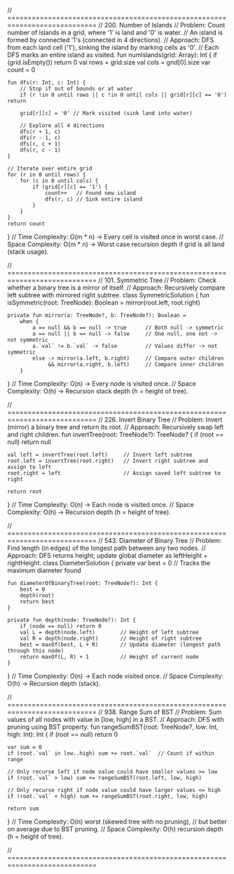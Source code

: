 

// ============================================================================
// 200. Number of Islands
// Problem: Count number of islands in a grid, where '1' is land and '0' is water.
//          An island is formed by connected '1's (connected in 4 directions).
// Approach: DFS from each land cell ('1'), sinking the island by marking cells as '0'.
//           Each DFS marks an entire island as visited.
fun numIslands(grid: Array<CharArray>): Int {
    if (grid.isEmpty()) return 0
    val rows = grid.size
    val cols = grid[0].size
    var count = 0

    fun dfs(r: Int, c: Int) {
        // Stop if out of bounds or at water
        if (r !in 0 until rows || c !in 0 until cols || grid[r][c] == '0') return

        grid[r][c] = '0' // Mark visited (sink land into water)

        // Explore all 4 directions
        dfs(r + 1, c)
        dfs(r - 1, c)
        dfs(r, c + 1)
        dfs(r, c - 1)
    }

    // Iterate over entire grid
    for (r in 0 until rows) {
        for (c in 0 until cols) {
            if (grid[r][c] == '1') {
                count++   // Found new island
                dfs(r, c) // Sink entire island
            }
        }
    }
    return count
}
// Time Complexity: O(m * n) → Every cell is visited once in worst case.
// Space Complexity: O(m * n) → Worst case recursion depth if grid is all land (stack usage).

// ============================================================================
// 101. Symmetric Tree
// Problem: Check whether a binary tree is a mirror of itself.
// Approach: Recursively compare left subtree with mirrored right subtree.
class SymmetricSolution {
    fun isSymmetric(root: TreeNode): Boolean = mirror(root.left, root.right)

    private fun mirror(a: TreeNode?, b: TreeNode?): Boolean =
        when {
            a == null && b == null -> true      // Both null -> symmetric
            a == null || b == null -> false     // One null, one not -> not symmetric
            a.`val` != b.`val` -> false         // Values differ -> not symmetric
            else -> mirror(a.left, b.right)     // Compare outer children
                 && mirror(a.right, b.left)     // Compare inner children
        }
}
// Time Complexity: O(n) → Every node is visited once.
// Space Complexity: O(h) → Recursion stack depth (h = height of tree).


// ============================================================================
// 226. Invert Binary Tree
// Problem: Invert (mirror) a binary tree and return its root.
// Approach: Recursively swap left and right children.
fun invertTree(root: TreeNode?): TreeNode? {
    if (root == null) return null

    val left = invertTree(root.left)     // Invert left subtree
    root.left = invertTree(root.right)   // Invert right subtree and assign to left
    root.right = left                    // Assign saved left subtree to right

    return root
}
// Time Complexity: O(n) → Each node is visited once.
// Space Complexity: O(h) → Recursion depth (h = height of tree).


// ============================================================================
// 543. Diameter of Binary Tree
// Problem: Find length (in edges) of the longest path between any two nodes.
// Approach: DFS returns height; update global diameter as leftHeight + rightHeight.
class DiameterSolution {
    private var best = 0  // Tracks the maximum diameter found

    fun diameterOfBinaryTree(root: TreeNode?): Int {
        best = 0
        depth(root)
        return best
    }

    private fun depth(node: TreeNode?): Int {
        if (node == null) return 0
        val L = depth(node.left)        // Height of left subtree
        val R = depth(node.right)       // Height of right subtree
        best = maxOf(best, L + R)       // Update diameter (longest path through this node)
        return maxOf(L, R) + 1          // Height of current node
    }
}
// Time Complexity: O(n) → Each node visited once.
// Space Complexity: O(h) → Recursion depth (stack).


// ============================================================================
// 938. Range Sum of BST
// Problem: Sum values of all nodes with value in [low, high] in a BST.
// Approach: DFS with pruning using BST property.
fun rangeSumBST(root: TreeNode?, low: Int, high: Int): Int {
    if (root == null) return 0

    var sum = 0
    if (root.`val` in low..high) sum += root.`val`  // Count if within range

    // Only recurse left if node value could have smaller values >= low
    if (root.`val` > low) sum += rangeSumBST(root.left, low, high)

    // Only recurse right if node value could have larger values <= high
    if (root.`val` < high) sum += rangeSumBST(root.right, low, high)

    return sum
}
// Time Complexity: O(n) worst (skewed tree with no pruning), 
//                  but better on average due to BST pruning.
// Space Complexity: O(h) recursion depth (h = height of tree).

// ============================================================================


